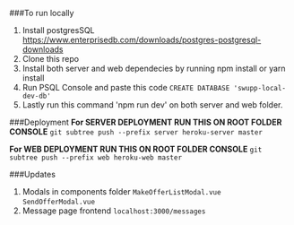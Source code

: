 ###To run locally

1. Install postgresSQL https://www.enterprisedb.com/downloads/postgres-postgresql-downloads
2. Clone this repo
3. Install both server and web dependecies by running npm install or yarn install
4. Run PSQL Console and paste this code `CREATE DATABASE 'swupp-local-dev-db'`
5. Lastly run this command 'npm run dev' on both server and web folder.

###Deployment
**For SERVER DEPLOYMENT RUN THIS ON ROOT FOLDER CONSOLE**
`git subtree push --prefix server heroku-server master`

**For WEB DEPLOYMENT RUN THIS ON ROOT FOLDER CONSOLE**
`git subtree push --prefix web heroku-web master`

###Updates
1. Modals in components folder `MakeOfferListModal.vue`  `SendOfferModal.vue`
2. Message page frontend `localhost:3000/messages`


